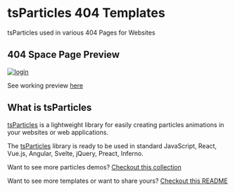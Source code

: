 # tsParticles 404 Templates

tsParticles used in various 404 Pages for Websites

## 404 Space Page Preview

[![login](https://raw.githubusercontent.com/tsparticles/auth-template/master/__screenshots/login.png?raw=true)](https://tsparticles.github.io/404-templates/space/404.html)

See working preview [here](https://tsparticles.github.io/404-templates/space/404.html)

## What is tsParticles

[tsParticles](https://github.com/matteobruni/tsparticles) is a lightweight library for easily creating particles animations in your websites or web applications.

The [tsParticles](https://github.com/matteobruni/tsparticles) library is ready to be used in standard JavaScript, React, Vue.js, Angular, Svelte, jQuery, Preact, Inferno.

Want to see more particles demos? [Checkout this collection](https://codepen.io/collection/DPOage)

Want to see more templates or want to share yours? [Checkout this README](https://github.com/tsparticles/templates)
